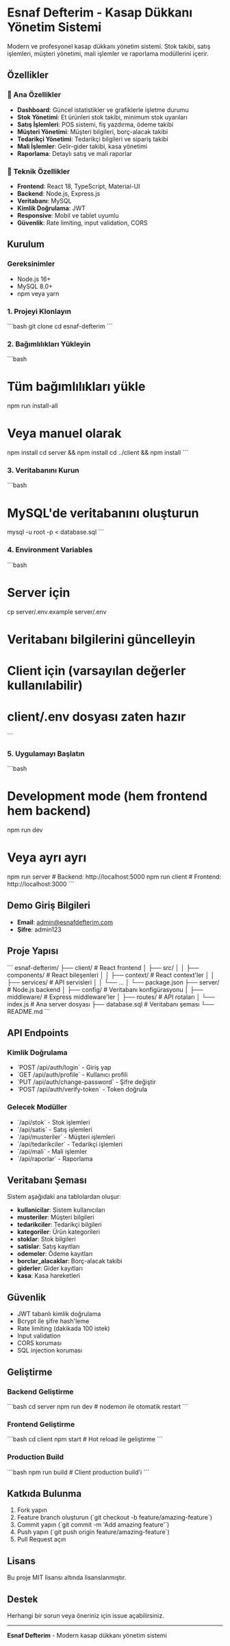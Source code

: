 # Esnaf Defterim - Kasap Dükkanı Yönetim Sistemi

Modern ve profesyonel kasap dükkanı yönetim sistemi. Stok takibi, satış işlemleri, müşteri yönetimi, mali işlemler ve raporlama modüllerini içerir.

## Özellikler

### 🏪 Ana Özellikler
- **Dashboard**: Güncel istatistikler ve grafiklerle işletme durumu
- **Stok Yönetimi**: Et ürünleri stok takibi, minimum stok uyarıları
- **Satış İşlemleri**: POS sistemi, fiş yazdırma, ödeme takibi
- **Müşteri Yönetimi**: Müşteri bilgileri, borç-alacak takibi
- **Tedarikçi Yönetimi**: Tedarikçi bilgileri ve sipariş takibi
- **Mali İşlemler**: Gelir-gider takibi, kasa yönetimi
- **Raporlama**: Detaylı satış ve mali raporlar

### 🔧 Teknik Özellikler
- **Frontend**: React 18, TypeScript, Material-UI
- **Backend**: Node.js, Express.js
- **Veritabanı**: MySQL
- **Kimlik Doğrulama**: JWT
- **Responsive**: Mobil ve tablet uyumlu
- **Güvenlik**: Rate limiting, input validation, CORS

## Kurulum

### Gereksinimler
- Node.js 16+
- MySQL 8.0+
- npm veya yarn

### 1. Projeyi Klonlayın
\`\`\`bash
git clone <repo-url>
cd esnaf-defterim
\`\`\`

### 2. Bağımlılıkları Yükleyin
\`\`\`bash
# Tüm bağımlılıkları yükle
npm run install-all

# Veya manuel olarak
npm install
cd server && npm install
cd ../client && npm install
\`\`\`

### 3. Veritabanını Kurun
\`\`\`bash
# MySQL'de veritabanını oluşturun
mysql -u root -p < database.sql
\`\`\`

### 4. Environment Variables
\`\`\`bash
# Server için
cp server/.env.example server/.env
# Veritabanı bilgilerini güncelleyin

# Client için (varsayılan değerler kullanılabilir)
# client/.env dosyası zaten hazır
\`\`\`

### 5. Uygulamayı Başlatın
\`\`\`bash
# Development mode (hem frontend hem backend)
npm run dev

# Veya ayrı ayrı
npm run server  # Backend: http://localhost:5000
npm run client  # Frontend: http://localhost:3000
\`\`\`

## Demo Giriş Bilgileri

- **Email**: admin@esnafdefterim.com
- **Şifre**: admin123

## Proje Yapısı

\`\`\`
esnaf-defterim/
├── client/                 # React frontend
│   ├── src/
│   │   ├── components/     # React bileşenleri
│   │   ├── context/        # React context'ler
│   │   ├── services/       # API servisleri
│   │   └── ...
│   └── package.json
├── server/                 # Node.js backend
│   ├── config/            # Veritabanı konfigürasyonu
│   ├── middleware/        # Express middleware'ler
│   ├── routes/            # API rotaları
│   └── index.js           # Ana server dosyası
├── database.sql           # Veritabanı şeması
└── README.md
\`\`\`

## API Endpoints

### Kimlik Doğrulama
- \`POST /api/auth/login\` - Giriş yap
- \`GET /api/auth/profile\` - Kullanıcı profili
- \`PUT /api/auth/change-password\` - Şifre değiştir
- \`POST /api/auth/verify-token\` - Token doğrula

### Gelecek Modüller
- \`/api/stok\` - Stok işlemleri
- \`/api/satis\` - Satış işlemleri
- \`/api/musteriler\` - Müşteri işlemleri
- \`/api/tedarikciler\` - Tedarikçi işlemleri
- \`/api/mali\` - Mali işlemler
- \`/api/raporlar\` - Raporlama

## Veritabanı Şeması

Sistem aşağıdaki ana tablolardan oluşur:

- **kullanicilar**: Sistem kullanıcıları
- **musteriler**: Müşteri bilgileri
- **tedarikciler**: Tedarikçi bilgileri
- **kategoriler**: Ürün kategorileri
- **stoklar**: Stok bilgileri
- **satislar**: Satış kayıtları
- **odemeler**: Ödeme kayıtları
- **borclar_alacaklar**: Borç-alacak takibi
- **giderler**: Gider kayıtları
- **kasa**: Kasa hareketleri

## Güvenlik

- JWT tabanlı kimlik doğrulama
- Bcrypt ile şifre hash'leme
- Rate limiting (dakikada 100 istek)
- Input validation
- CORS koruması
- SQL injection koruması

## Geliştirme

### Backend Geliştirme
\`\`\`bash
cd server
npm run dev  # nodemon ile otomatik restart
\`\`\`

### Frontend Geliştirme
\`\`\`bash
cd client
npm start    # Hot reload ile geliştirme
\`\`\`

### Production Build
\`\`\`bash
npm run build  # Client production build'i
\`\`\`

## Katkıda Bulunma

1. Fork yapın
2. Feature branch oluşturun (\`git checkout -b feature/amazing-feature\`)
3. Commit yapın (\`git commit -m 'Add amazing feature'\`)
4. Push yapın (\`git push origin feature/amazing-feature\`)
5. Pull Request açın

## Lisans

Bu proje MIT lisansı altında lisanslanmıştır.

## Destek

Herhangi bir sorun veya öneriniz için issue açabilirsiniz.

---

**Esnaf Defterim** - Modern kasap dükkanı yönetim sistemi
